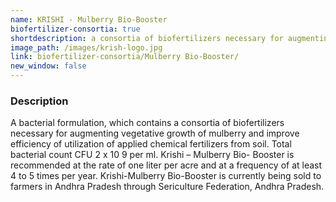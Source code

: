 ```yaml
---
name: KRISHI - Mulberry Bio-Booster
biofertilizer-consortia: true
shortdescription: a consortia of biofertilizers necessary for augmenting vegetative growth of mulberry
image_path: /images/krish-logo.jpg
link: biofertilizer-consortia/Mulberry Bio-Booster/
new_window: false
---
```

### Description
A bacterial formulation, which contains a consortia of biofertilizers necessary for
augmenting vegetative growth of mulberry and improve efficiency of utilization of applied
chemical fertilizers from soil. Total bacterial count CFU 2 x 10 9 per ml. Krishi – Mulberry Bio-
Booster is recommended at the rate of one liter per acre and at a frequency of at least 4 to 5 times
per year. Krishi-Mulberry Bio-Booster is currently being sold to farmers in Andhra Pradesh
through Sericulture Federation, Andhra Pradesh.
